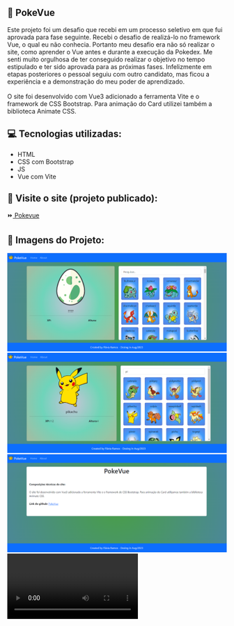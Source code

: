 ## :file_folder: PokeVue

<p>Este projeto foi um desafio que recebi em um processo seletivo em que fui aprovada para fase seguinte.
Recebi o desafio de realizá-lo no framework Vue, o qual eu não conhecia. Portanto meu desafio era não só realizar o site, como aprender o Vue antes e durante a execução da Pokedex. Me senti muito orgulhosa de ter conseguido realizar o objetivo no tempo estipulado e ter sido aprovada para as próximas fases. Infelizmente em etapas posteriores o pessoal seguiu com outro candidato, mas ficou a experiência e a demonstração do meu poder de aprendizado.<br>
<br>
O site foi desenvolvido com Vue3 adicionado a ferramenta Vite e o framework de CSS Bootstrap. Para animação do Card utilizei também a biblioteca Animate CSS.</p>

## :computer: Tecnologias utilizadas:

- HTML
- CSS com Bootstrap
- JS
- Vue com Vite


## :rocket: Visite o site (projeto publicado):
:fast_forward:<a href="......"> Pokevue</a>

## :flower_playing_cards: Imagens do Projeto:

<img src="./src/assets/tela_home.png">
<img src="./src/assets/Procurando_pokemon.png">
<img src="./src/assets/Tela_about.png">

<video controls>
<source src="./src/assets/Animacao_card.mp4">
</video>
